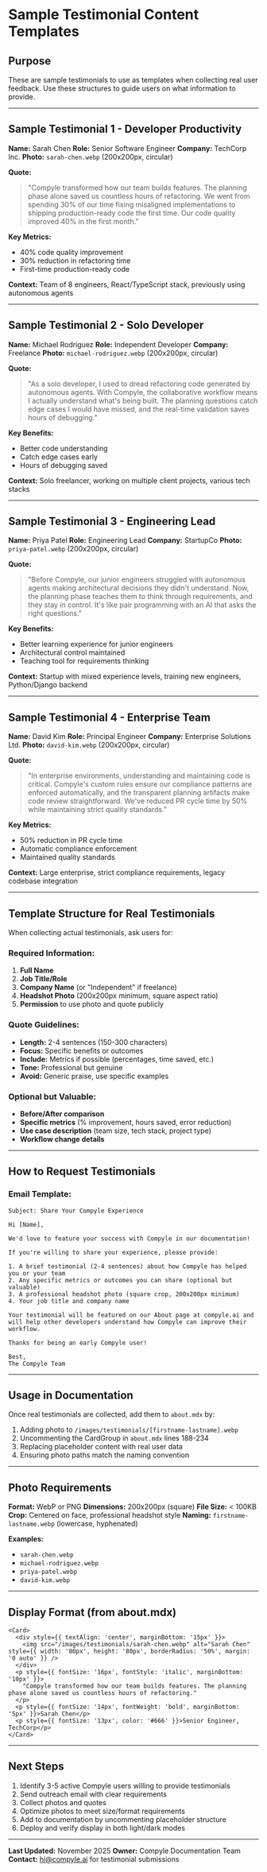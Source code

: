 # Sample Testimonial Content Templates

## Purpose
These are sample testimonials to use as templates when collecting real user feedback. Use these structures to guide users on what information to provide.

---

## Sample Testimonial 1 - Developer Productivity

**Name:** Sarah Chen
**Role:** Senior Software Engineer
**Company:** TechCorp Inc.
**Photo:** `sarah-chen.webp` (200x200px, circular)

**Quote:**
> "Compyle transformed how our team builds features. The planning phase alone saved us countless hours of refactoring. We went from spending 30% of our time fixing misaligned implementations to shipping production-ready code the first time. Our code quality improved 40% in the first month."

**Key Metrics:**
- 40% code quality improvement
- 30% reduction in refactoring time
- First-time production-ready code

**Context:** Team of 8 engineers, React/TypeScript stack, previously using autonomous agents

---

## Sample Testimonial 2 - Solo Developer

**Name:** Michael Rodriguez
**Role:** Independent Developer
**Company:** Freelance
**Photo:** `michael-rodriguez.webp` (200x200px, circular)

**Quote:**
> "As a solo developer, I used to dread refactoring code generated by autonomous agents. With Compyle, the collaborative workflow means I actually understand what's being built. The planning questions catch edge cases I would have missed, and the real-time validation saves hours of debugging."

**Key Benefits:**
- Better code understanding
- Catch edge cases early
- Hours of debugging saved

**Context:** Solo freelancer, working on multiple client projects, various tech stacks

---

## Sample Testimonial 3 - Engineering Lead

**Name:** Priya Patel
**Role:** Engineering Lead
**Company:** StartupCo
**Photo:** `priya-patel.webp` (200x200px, circular)

**Quote:**
> "Before Compyle, our junior engineers struggled with autonomous agents making architectural decisions they didn't understand. Now, the planning phase teaches them to think through requirements, and they stay in control. It's like pair programming with an AI that asks the right questions."

**Key Benefits:**
- Better learning experience for junior engineers
- Architectural control maintained
- Teaching tool for requirements thinking

**Context:** Startup with mixed experience levels, training new engineers, Python/Django backend

---

## Sample Testimonial 4 - Enterprise Team

**Name:** David Kim
**Role:** Principal Engineer
**Company:** Enterprise Solutions Ltd.
**Photo:** `david-kim.webp` (200x200px, circular)

**Quote:**
> "In enterprise environments, understanding and maintaining code is critical. Compyle's custom rules ensure our compliance patterns are enforced automatically, and the transparent planning artifacts make code review straightforward. We've reduced PR cycle time by 50% while maintaining strict quality standards."

**Key Metrics:**
- 50% reduction in PR cycle time
- Automatic compliance enforcement
- Maintained quality standards

**Context:** Large enterprise, strict compliance requirements, legacy codebase integration

---

## Template Structure for Real Testimonials

When collecting actual testimonials, ask users for:

### Required Information:
1. **Full Name**
2. **Job Title/Role**
3. **Company Name** (or "Independent" if freelance)
4. **Headshot Photo** (200x200px minimum, square aspect ratio)
5. **Permission** to use photo and quote publicly

### Quote Guidelines:
- **Length:** 2-4 sentences (150-300 characters)
- **Focus:** Specific benefits or outcomes
- **Include:** Metrics if possible (percentages, time saved, etc.)
- **Tone:** Professional but genuine
- **Avoid:** Generic praise, use specific examples

### Optional but Valuable:
- **Before/After comparison**
- **Specific metrics** (% improvement, hours saved, error reduction)
- **Use case description** (team size, tech stack, project type)
- **Workflow change details**

---

## How to Request Testimonials

### Email Template:

```
Subject: Share Your Compyle Experience

Hi [Name],

We'd love to feature your success with Compyle in our documentation!

If you're willing to share your experience, please provide:

1. A brief testimonial (2-4 sentences) about how Compyle has helped you or your team
2. Any specific metrics or outcomes you can share (optional but valuable)
3. A professional headshot photo (square crop, 200x200px minimum)
4. Your job title and company name

Your testimonial will be featured on our About page at compyle.ai and will help other developers understand how Compyle can improve their workflow.

Thanks for being an early Compyle user!

Best,
The Compyle Team
```

---

## Usage in Documentation

Once real testimonials are collected, add them to `about.mdx` by:

1. Adding photo to `/images/testimonials/[firstname-lastname].webp`
2. Uncommenting the CardGroup in `about.mdx` lines 188-234
3. Replacing placeholder content with real user data
4. Ensuring photo paths match the naming convention

---

## Photo Requirements

**Format:** WebP or PNG
**Dimensions:** 200x200px (square)
**File Size:** < 100KB
**Crop:** Centered on face, professional headshot style
**Naming:** `firstname-lastname.webp` (lowercase, hyphenated)

**Examples:**
- `sarah-chen.webp`
- `michael-rodriguez.webp`
- `priya-patel.webp`
- `david-kim.webp`

---

## Display Format (from about.mdx)

```mdx
<Card>
  <div style={{ textAlign: 'center', marginBottom: '15px' }}>
    <img src="/images/testimonials/sarah-chen.webp" alt="Sarah Chen" style={{ width: '80px', height: '80px', borderRadius: '50%', margin: '0 auto' }} />
  </div>
  <p style={{ fontSize: '16px', fontStyle: 'italic', marginBottom: '10px' }}>
    "Compyle transformed how our team builds features. The planning phase alone saved us countless hours of refactoring."
  </p>
  <p style={{ fontSize: '14px', fontWeight: 'bold', marginBottom: '5px' }}>Sarah Chen</p>
  <p style={{ fontSize: '13px', color: '#666' }}>Senior Engineer, TechCorp</p>
</Card>
```

---

## Next Steps

1. Identify 3-5 active Compyle users willing to provide testimonials
2. Send outreach email with clear requirements
3. Collect photos and quotes
4. Optimize photos to meet size/format requirements
5. Add to documentation by uncommenting placeholder structure
6. Deploy and verify display in both light/dark modes

---

**Last Updated:** November 2025
**Owner:** Compyle Documentation Team
**Contact:** hi@compyle.ai for testimonial submissions

